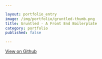 ```yaml
---

layout: portfolio_entry  
image: /img/portfolio/gruntled-thumb.png 
title: Gruntled - A Front End Boilerplate 
category: portfolio  
published: false  

---
```


<a class="button" href="https://github.com/joshfry/gruntled" target="_blank">View on Github</a>
